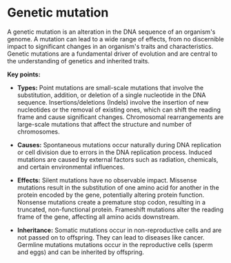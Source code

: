 # Genetic mutation

A genetic mutation is an alteration in the DNA sequence of an organism's genome. A mutation can lead to a wide range of effects, from no discernible impact to significant changes in an organism's traits and characteristics. Genetic mutations are a fundamental driver of evolution and are central to the understanding of genetics and inherited traits.

**Key points:**

* **Types:** Point mutations are small-scale mutations that involve the substitution, addition, or deletion of a single nucleotide in the DNA sequence. Insertions/deletions (Indels) involve the insertion of new nucleotides or the removal of existing ones, which can shift the reading frame and cause significant changes. Chromosomal rearrangements are large-scale mutations that affect the structure and number of chromosomes.

* **Causes:** Spontaneous mutations occur naturally during DNA replication or cell division due to errors in the DNA replication process. Induced mutations are caused by external factors such as radiation, chemicals, and certain environmental influences.

* **Effects:** Silent mutations have no observable impact. Missense mutations result in the substitution of one amino acid for another in the protein encoded by the gene, potentially altering protein function. Nonsense mutations create a premature stop codon, resulting in a truncated, non-functional protein. Frameshift mutations alter the reading frame of the gene, affecting all amino acids downstream.

* **Inheritance:** Somatic mutations occur in non-reproductive cells and are not passed on to offspring. They can lead to diseases like cancer. Germline mutations mutations occur in the reproductive cells (sperm and eggs) and can be inherited by offspring.

